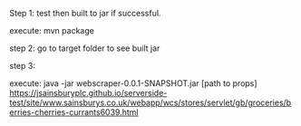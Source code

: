 
Step 1: test then built to jar if successful.

execute: mvn package

step 2: go to target folder to see built jar

step 3: 

execute: java -jar webscraper-0.0.1-SNAPSHOT.jar [path to props] https://jsainsburyplc.github.io/serverside-test/site/www.sainsburys.co.uk/webapp/wcs/stores/servlet/gb/groceries/berries-cherries-currants6039.html